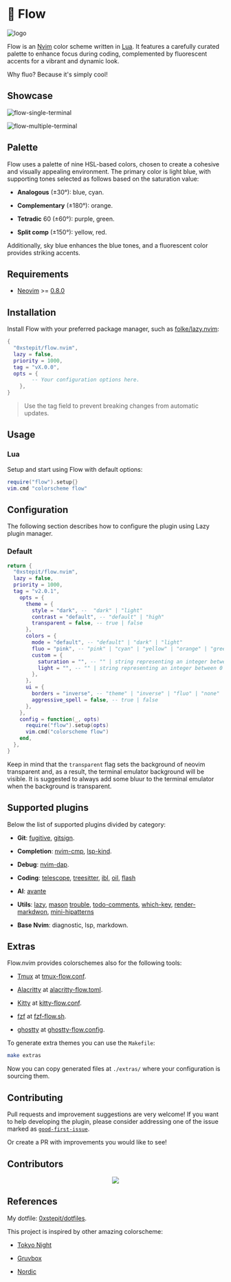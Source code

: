 # 🌊 Flow

![logo](https://github.com/user-attachments/assets/d4a06c71-4f1b-4375-969a-77f8d30b1fb5)

Flow is an [Nvim](https://github.com/neovim/neovim) color scheme written in
[Lua](https://www.lua.org/). It features a carefully curated palette to enhance
focus during coding, complemented by fluorescent accents for a vibrant and dynamic look.

Why fluo? Because it's simply cool!

## Showcase

![flow-single-terminal](https://github.com/user-attachments/assets/36f1fb1b-c4c1-41c3-910b-e0d0de4d1bfe)

![flow-multiple-terminal](https://github.com/user-attachments/assets/9d1f367a-7a9d-478d-9fe0-a67bd33eca1a)

## Palette

Flow uses a palette of nine HSL-based colors, chosen to create a cohesive and visually appealing
environment. The primary color is light blue, with supporting tones selected as follows based on
the saturation value:

- **Analogous** (±30°): blue, cyan.

- **Complementary** (±180°): orange.

- **Tetradic** 60 (±60°): purple, green.

- **Split comp** (±150°): yellow, red.

Additionally, sky blue enhances the blue tones, and a fluorescent color provides striking accents.

## Requirements

- [Neovim](https://github.com/neovim/neovim) >=
  [0.8.0](https://github.com/neovim/neovim/releases/tag/v0.8.0)

## Installation

Install Flow with your preferred package manager, such as
[folke/lazy.nvim](https://github.com/folke/lazy.nvim):

```lua
{
  "0xstepit/flow.nvim",
  lazy = false,
  priority = 1000,
  tag = "vX.0.0",
  opts = {
        -- Your configuration options here.
    },
}
```

> Use the tag field to prevent breaking changes from automatic updates.

## Usage

### Lua

Setup and start using Flow with default options:

```lua
require("flow").setup{}
vim.cmd "colorscheme flow"
```

## Configuration

The following section describes how to configure the plugin using Lazy plugin manager.

### Default

```lua
return {
  "0xstepit/flow.nvim",
  lazy = false,
  priority = 1000,
  tag = "v2.0.1",
    opts = {
      theme = {
        style = "dark", --  "dark" | "light"
        contrast = "default", -- "default" | "high"
        transparent = false, -- true | false
      },
      colors = {
        mode = "default", -- "default" | "dark" | "light"
        fluo = "pink", -- "pink" | "cyan" | "yellow" | "orange" | "green"
        custom = {
          saturation = "", -- "" | string representing an integer between 0 and 100
          light = "", -- "" | string representing an integer between 0 and 100
        },
      },
      ui = {
        borders = "inverse", -- "theme" | "inverse" | "fluo" | "none"
        aggressive_spell = false, -- true | false
      },
    },
    config = function(_, opts)
      require("flow").setup(opts)
      vim.cmd("colorscheme flow")
    end,
  },
}
```

Keep in mind that the `transparent` flag sets the background of neovim transparent and, as a
result, the terminal emulator background will be visible. It is suggested to always add some bluur
to the terminal emulator when the background is transparent.

## Supported plugins

Below the list of supported plugins divided by category:

- **Git**: [fugitive](https://github.com/tpope/vim-fugitive), [gitsign](https://github.com/lewis6991/gitsigns.nvim).

- **Completion**: [nvim-cmp](https://github.com/hrsh7th/nvim-cmp), [lsp-kind](https://github.com/onsails/lspkind.nvim).

- **Debug**: [nvim-dap](https://github.com/mfussenegger/nvim-dap).

- **Coding**: [telescope](https://github.com/nvim-telescope/telescope.nvim),
  [treesitter](https://github.com/nvim-treesitter/nvim-treesitter),
  [ibl](https://github.com/lukas-reineke/indent-blankline.nvim),
  [oil](https://github.com/stevearc/oil.nvim),
  [flash](https://github.com/folke/flash.nvim)

- **AI**: [avante](https://github.com/yetone/avante.nvim)

- **Utils**: [lazy](https://github.com/folke/lazy.nvim),
  [mason](https://github.com/williamboman/mason.nvim)
  [trouble](https://github.com/folke/trouble.nvim),
  [todo-comments](https://github.com/folke/todo-comments.nvim),
  [which-key](https://github.com/folke/which-key.nvim),
  [render-markdwon](https://github.com/MeanderingProgrammer/render-markdown.nvim),
  [mini-hipatterns](https://github.com/echasnovski/mini.hipatterns)

- **Base Nvim**: diagnostic, lsp, markdown.

## Extras

Flow.nvim provides colorschemes also for the following tools:

- [Tmux](https://github.com/tmux/tmux/wiki) at [tmux-flow.conf](./extra/eclipse/tmux-flow-pink.conf).

- [Alacritty](https://alacritty.org/) at [alacritty-flow.toml](./extra/eclipse/alacritty-flow-pink.toml).

- [Kitty](https://sw.kovidgoyal.net/kitty/) at [kitty-flow.conf](./extra/eclipse/kitty-flow-pink.conf).

- [fzf](https://github.com/junegunn/fzf) at [fzf-flow.sh](./extra/eclipse/fzf-flow-pink.sh).

- [ghostty](https://github.com/ghostty-org/ghostty) at [ghostty-flow.config](./extra/eclipse/ghostty-flow-pink.config).

To generate extra themes you can use the `Makefile`:

```sh
make extras
```

Now you can copy generated files at `./extras/` where your configuration is sourcing them.

## Contributing

Pull requests and improvement suggestions are very welcome! If you want to help
developing the plugin, please consider addressing one of the issue marked as
[`good-first-issue`](https://github.com/0xstepit/flow.nvim/issues?q=is%3Aopen+is%3Aissue+label%3A%22good+first+issue%22).

Or create a PR with improvements you would like to see!

## Contributors

<p align="center">
    <a href="https://github.com/0xstepit/flow.nvim/graphs/contributors">
        <img src="https://contrib.rocks/image?repo=0xstepit/flow.nvim" />
    </a>
</p>

## References

My dotfile: [0xstepit/dotfiles](https://github.com/0xstepit/dotfiles).

This project is inspired by other amazing colorscheme:

- [Tokyo Night](https://github.com/folke/tokyonight.nvim)

- [Gruvbox](https://github.com/morhetz/gruvbox)

- [Nordic](https://github.com/AlexvZyl/nordic.nvim)
